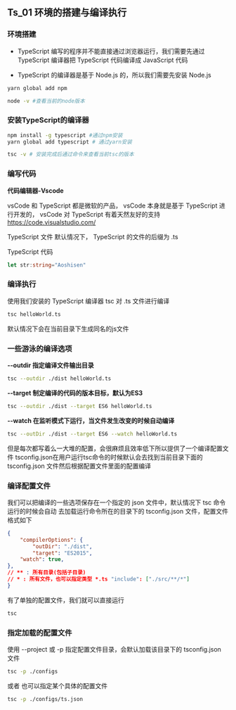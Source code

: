 ## Ts_01 环境的搭建与编译执行

### **环境搭建**

- TypeScript 编写的程序并不能直接通过浏览器运行，我们需要先通过 TypeScript 编译器把 TypeScript 代码编译成 JavaScript 代码

- TypeScript 的编译器是基于 Node.js 的，所以我们需要先安装 Node.js

```bash
yarn global add npm 
```

```bash
node -v #查看当前的node版本
```

### 安装TypeScript的编译器

```bash
npm install -g typescript #通过npm安装
yarn global add typescript # 通过yarn安装
```

```bash
tsc -v # 安装完成后通过命令来查看当前tsc的版本
```

### 编写代码

**代码编辑器-Vscode**

vsCode 和 TypeScript 都是微软的产品， vsCode 本身就是基于 TypeScript 进行开发的， vsCode 对 TypeScript 有着天然友好的支持 https://code.visualstudio.com/

TypeScript 文件
 默认情况下， TypeScript 的文件的后缀为 .ts

TypeScript 代码

```typescript
let str:string="Aoshisen"
```

### 编译执行
使用我们安装的 TypeScript 编译器 tsc 对 .ts 文件进行编译

```bash
tsc helloWorld.ts
```

默认情况下会在当前目录下生成同名的js文件

### 一些游泳的编译选项
**--outdir 指定编译文件输出目录** 

```bash
tsc --outdir ./dist helloWorld.ts
```

**--target 制定编译的代码的版本目标，默认为ES3**

```bash
tsc --outdir ./dist --target ES6 helloWorld.ts
```

**--watch 在监听模式下运行，当文件发生改变的时候自动编译**

```bash
tsc --outDir ./dist --target ES6 --watch helloWorld.ts
```
但是每次都写着么一大堆的配置，会很麻烦且效率低下所以提供了一个编译配置文件 tsconfig.json在用户运行tsc命令的时候默认会去找到当前目录下面的tsconfig.json 文件然后根据配置文件里面的配置编译

### 编译配置文件
我们可以把编译的一些选项保存在一个指定的 json 文件中，默认情况下 tsc 命令运行的时候会自动 去加载运行命令所在的目录下的 tsconfig.json 文件，配置文件格式如下

```json
{
    "compilerOptions": {
        "outDir": "./dist",
        "target": "ES2015",
    "watch": true,
},
// ** : 所有目录(包括子目录)
// * : 所有文件，也可以指定类型 *.ts "include": ["./src/**/*"]
}
```

有了单独的配置文件，我们就可以直接运行

```bash
tsc
```

### 指定加载的配置文件
使用 --project 或 -p 指定配置文件目录，会默认加载该目录下的 tsconfig.json 文件
```bash
tsc -p ./configs
```

或者 也可以指定某个具体的配置文件

``` bash
tsc -p ./configs/ts.json
```


